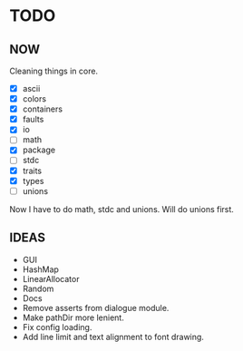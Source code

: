 # TODO

## NOW

Cleaning things in core.

* [x] ascii
* [x] colors
* [x] containers
* [x] faults
* [x] io
* [ ] math
* [x] package
* [ ] stdc
* [x] traits
* [x] types
* [ ] unions

Now I have to do math, stdc and unions.
Will do unions first.

## IDEAS

* GUI
* HashMap
* LinearAllocator
* Random
* Docs
* Remove asserts from dialogue module.
* Make pathDir more lenient.
* Fix config loading.
* Add line limit and text alignment to font drawing.
